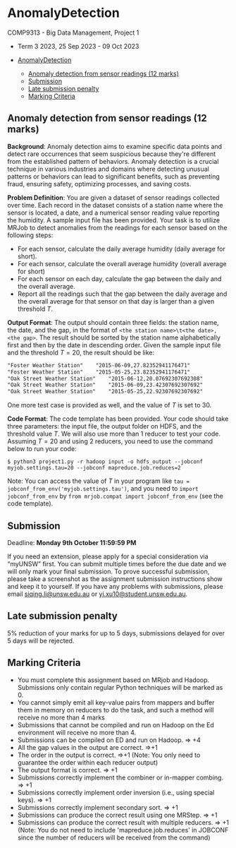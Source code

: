 # AnomalyDetection

COMP9313 - Big Data Management, Project 1
- Term 3 2023, 25 Sep 2023 - 09 Oct 2023

- [AnomalyDetection](#anomalydetection)
  - [Anomaly detection from sensor readings (12 marks)](#anomaly-detection-from-sensor-readings-12-marks)
  - [Submission](#submission)
  - [Late submission penalty](#late-submission-penalty)
  - [Marking Criteria](#marking-criteria)

## Anomaly detection from sensor readings (12 marks)

**Background**: Anomaly detection aims to examine specific data points and detect rare occurrences that seem suspicious because they're different from the established pattern of behaviors. Anomaly detection is a crucial technique in various industries and domains where detecting unusual patterns or behaviors can lead to significant benefits, such as preventing fraud, ensuring safety, optimizing processes, and saving costs.

**Problem Definition**: You are given a dataset of sensor readings collected over time. Each record in the dataset consists of a station name where the sensor is located, a date, and a numerical sensor reading value reporting the humidity. A sample input file has been provided. Your task is to utilize MRJob to detect anomalies from the readings for each sensor based on the following steps:
- For each sensor, calculate the daily average humidity (daily average for short).
- For each sensor, calculate the overall average humidity (overall average for short)
- For each sensor on each day, calculate the gap between the daily and the overall average.
- Report all the readings such that the gap between the daily average and the overall average for that sensor on that day is larger than a given threshold $T$. 

**Output Format**: The output should contain three fields: the station name, the date, and the gap, in the format of `<the station name>\t<the date>,<the gap>`. The result should be sorted by the station name alphabetically first and then by the date in descending order. Given the sample input file and the threshold $T=20$, the result should be like:

~~~txt
"Foster Weather Station"	"2015-06-09,27.82352941176471"
"Foster Weather Station"	"2015-05-25,23.82352941176471"
"Oak Street Weather Station"	"2015-06-12,20.07692307692308"
"Oak Street Weather Station"	"2015-06-09,23.42307692307692"
"Oak Street Weather Station"	"2015-05-25,22.92307692307692"
~~~

One more test case is provided as well, and the value of $T$ is set to 30.

**Code Format**: The code template has been provided. Your code should take three parameters: the input file, the output folder on HDFS, and the threshold value $T$. We will also use more than 1 reducer to test your code. Assuming $T=20$ and using 2 reducers, you need to use the command below to run your code:

~~~console
$ python3 project1.py -r hadoop input -o hdfs_output --jobconf myjob.settings.tau=20 --jobconf mapreduce.job.reduces=2
~~~

Note: You can access the value of $T$ in your program like `tau = jobconf_from_env('myjob.settings.tau')`, and you need to `import jobconf_from_env` by `from mrjob.compat import jobconf_from_env` (see the code template). 

## Submission

Deadline: **Monday 9th October 11:59:59 PM**

If you need an extension, please apply for a special consideration via “myUNSW” first. You can submit multiple times before the due date and we will only mark your final submission. To prove successful submission, please take a screenshot as the assignment submission instructions show and keep it to yourself. If you have any problems with submissions, please email siqing.li@unsw.edu.au or yi.xu10@student.unsw.edu.au. 

## Late submission penalty

5% reduction of your marks for up to 5 days, submissions delayed for over 5 days will be rejected.

## Marking Criteria

- You must complete this assignment based on MRjob and Hadoop. Submissions only contain regular Python techniques will be marked as 0.
- You cannot simply emit all key-value pairs from mappers and buffer them in memory on reducers to do the task, and such a method will receive no more than 4 marks
- Submissions that cannot be compiled and run on Hadoop on the Ed environment will receive no more than 4. 
- Submissions can be compiled on ED and run on Hadoop. => +4
- All the gap values in the output are correct. =>+1
- The order in the output is correct. =>+1 (Note: You only need to guarantee the order within each reducer output)
- The output format is correct. => +1
- Submissions correctly implement the combiner or in-mapper combing. => +1
- Submissions correctly implement order inversion (i.e., using special keys). => +1
- Submissions correctly implement secondary sort. => +1
- Submissions can produce the correct result using one MRStep. => +1
- Submissions can produce the correct result with multiple reducers. => +1 (Note: You do not need to include 'mapreduce.job.reduces' in JOBCONF since the number of reducers will be received from the command)
